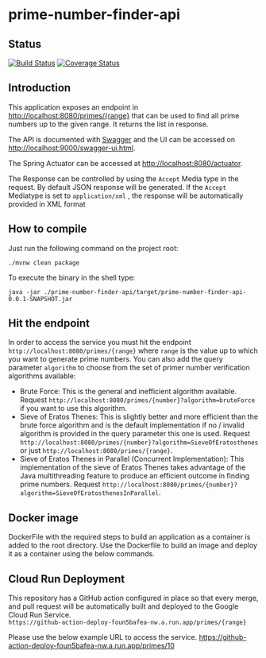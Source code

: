 # prime-number-finder-api
## Status
[![Build Status](https://app.travis-ci.com/praveenD3veloper/prime-number-finder-api.svg?branch=main)](https://app.travis-ci.com/github/praveenD3veloper/prime-number-finder-api) [![Coverage Status](https://coveralls.io/repos/github/praveenD3veloper/prime-number-finder-api/badge.svg?branch=main)](https://coveralls.io/github/praveenD3veloper/prime-number-finder-api?branch=main)

## Introduction

This application exposes an endpoint in <http://localhost:8080/primes/{range}> that can be used to find all prime numbers up to the given range.  It returns the list in response.

The API is documented with [Swagger](http://swagger.io/) and the UI can be accessed on <http://localhost:9000/swagger-ui.html>.

The Spring Actuator can be accessed at <http://localhost:8080/actuator>.

The Response can be controlled by using the `Accept` Media type in the request.  By default JSON response will be generated.  If the `Accept` Mediatype is set to `application/xml` , the response will be automatically provided in XML format


## How to compile

Just run the following command on the project root:

    ./mvnw clean package

To execute the binary in the shell type:

    java -jar ./prime-number-finder-api/target/prime-number-finder-api-0.0.1-SNAPSHOT.jar

## Hit the endpoint

In order to access the service you must hit the endpoint `http://localhost:8080/primes/{range}` where `range` is the value up to which you want to generate prime numbers. You can also add the query parameter `algorithm` to choose from the set of primer number verification algorithms available:

  * Brute Force: This is the general and inefficient algorithm available. Request `http://localhost:8080/primes/{number}?algorithm=bruteForce` if you want to use this algorithm.
  * Sieve of Eratos Thenes: This is slightly better and more efficient than the brute force algorithm and is the default implementation if no / invalid algorithm is provided in the query parameter this one is used. Request `http://localhost:8080/primes/{number}?algorithm=SieveOfEratosthenes` or just `http://localhost:8080/primes/{range}`.
  * Sieve of Eratos Thenes in Parallel (Concurrent Implementation):  This implementation of the sieve of Eratos Thenes takes advantage of the Java multithreading feature to produce an efficient outcome in finding prime numbers. Request `http://localhost:8080/primes/{number}?algorithm=SieveOfEratosthenesInParallel`.
    

## Docker image
  DockerFile with the required steps to build an application as a container is added to the root directory.  Use the Dockerfile to build an image and deploy it as a container using the below commands.

## Cloud Run Deployment
  This repository has a GitHub action configured in place so that every merge, and pull request will be automatically built and deployed to the Google Cloud Run Service.  
  `https://github-action-deploy-foun5bafea-nw.a.run.app/primes/{range}`

Please use the below example URL to access the service.
  <https://github-action-deploy-foun5bafea-nw.a.run.app/primes/10>
